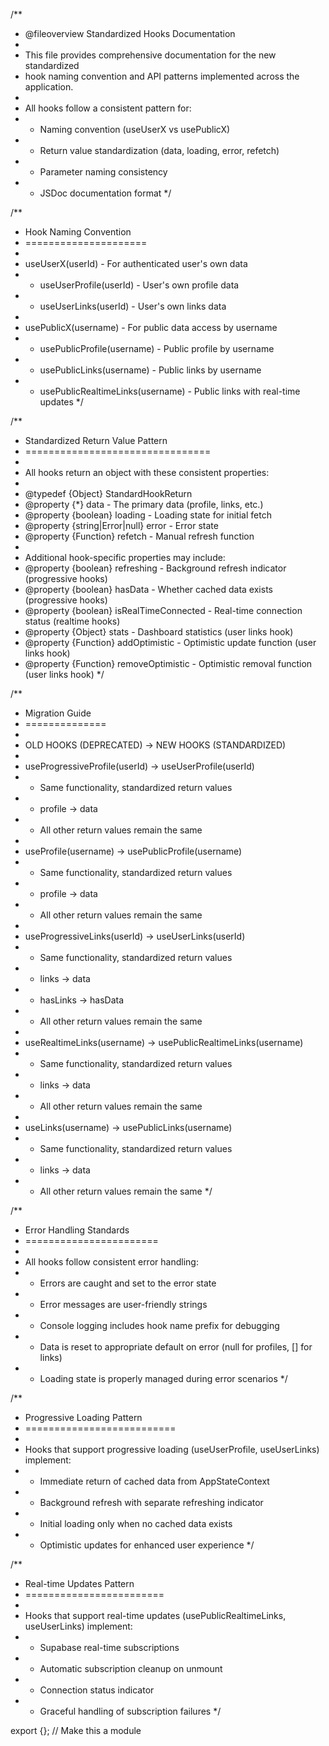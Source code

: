 /**
 * @fileoverview Standardized Hooks Documentation
 * 
 * This file provides comprehensive documentation for the new standardized 
 * hook naming convention and API patterns implemented across the application.
 * 
 * All hooks follow a consistent pattern for:
 * - Naming convention (useUserX vs usePublicX)
 * - Return value standardization (data, loading, error, refetch)
 * - Parameter naming consistency
 * - JSDoc documentation format
 */

/**
 * Hook Naming Convention
 * =====================
 * 
 * useUserX(userId) - For authenticated user's own data
 * - useUserProfile(userId) - User's own profile data
 * - useUserLinks(userId) - User's own links data
 * 
 * usePublicX(username) - For public data access by username
 * - usePublicProfile(username) - Public profile by username
 * - usePublicLinks(username) - Public links by username
 * - usePublicRealtimeLinks(username) - Public links with real-time updates
 */

/**
 * Standardized Return Value Pattern
 * ================================
 * 
 * All hooks return an object with these consistent properties:
 * 
 * @typedef {Object} StandardHookReturn
 * @property {*} data - The primary data (profile, links, etc.)
 * @property {boolean} loading - Loading state for initial fetch
 * @property {string|Error|null} error - Error state
 * @property {Function} refetch - Manual refresh function
 * 
 * Additional hook-specific properties may include:
 * @property {boolean} refreshing - Background refresh indicator (progressive hooks)
 * @property {boolean} hasData - Whether cached data exists (progressive hooks)
 * @property {boolean} isRealTimeConnected - Real-time connection status (realtime hooks)
 * @property {Object} stats - Dashboard statistics (user links hook)
 * @property {Function} addOptimistic - Optimistic update function (user links hook)
 * @property {Function} removeOptimistic - Optimistic removal function (user links hook)
 */

/**
 * Migration Guide
 * ==============
 * 
 * OLD HOOKS (DEPRECATED) → NEW HOOKS (STANDARDIZED)
 * 
 * useProgressiveProfile(userId) → useUserProfile(userId)
 * - Same functionality, standardized return values
 * - profile → data
 * - All other return values remain the same
 * 
 * useProfile(username) → usePublicProfile(username)  
 * - Same functionality, standardized return values
 * - profile → data
 * - All other return values remain the same
 * 
 * useProgressiveLinks(userId) → useUserLinks(userId)
 * - Same functionality, standardized return values  
 * - links → data
 * - hasLinks → hasData
 * - All other return values remain the same
 * 
 * useRealtimeLinks(username) → usePublicRealtimeLinks(username)
 * - Same functionality, standardized return values
 * - links → data
 * - All other return values remain the same
 * 
 * useLinks(username) → usePublicLinks(username)
 * - Same functionality, standardized return values
 * - links → data
 * - All other return values remain the same
 */

/**
 * Error Handling Standards
 * =======================
 * 
 * All hooks follow consistent error handling:
 * - Errors are caught and set to the error state
 * - Error messages are user-friendly strings
 * - Console logging includes hook name prefix for debugging
 * - Data is reset to appropriate default on error (null for profiles, [] for links)
 * - Loading state is properly managed during error scenarios
 */

/**
 * Progressive Loading Pattern
 * ==========================
 * 
 * Hooks that support progressive loading (useUserProfile, useUserLinks) implement:
 * - Immediate return of cached data from AppStateContext
 * - Background refresh with separate refreshing indicator
 * - Initial loading only when no cached data exists
 * - Optimistic updates for enhanced user experience
 */

/**
 * Real-time Updates Pattern
 * ========================
 * 
 * Hooks that support real-time updates (usePublicRealtimeLinks, useUserLinks) implement:
 * - Supabase real-time subscriptions
 * - Automatic subscription cleanup on unmount
 * - Connection status indicator
 * - Graceful handling of subscription failures
 */

export {}; // Make this a module
